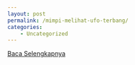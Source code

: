 ```yaml
---
layout: post
permalink: /mimpi-melihat-ufo-terbang/
categories:
    - Uncategorized
---
```


[Baca Selengkapnya](/07)